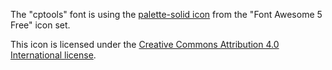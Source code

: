 The "cptools" font is using the [palette-solid icon](https://fontawesome.com/icons/palette?style=solid) from the "Font Awesome 5 Free" icon set.

This icon is licensed under the [Creative Commons Attribution 4.0 International license](https://fontawesome.com/license/free).
